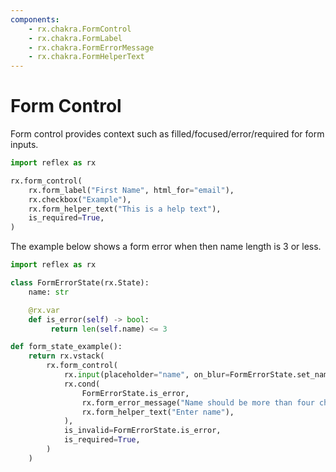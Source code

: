 ```yaml
---
components:
    - rx.chakra.FormControl
    - rx.chakra.FormLabel
    - rx.chakra.FormErrorMessage
    - rx.chakra.FormHelperText
---
```


# Form Control

Form control provides context such as filled/focused/error/required for form inputs.

```python exec
import reflex as rx
```

```python demo
rx.form_control(
    rx.form_label("First Name", html_for="email"),
    rx.checkbox("Example"),
    rx.form_helper_text("This is a help text"),
    is_required=True,
)
```

The example below shows a form error when then name length is 3 or less.

```python demo exec
import reflex as rx

class FormErrorState(rx.State):
    name: str

    @rx.var
    def is_error(self) -> bool:
         return len(self.name) <= 3

def form_state_example():
    return rx.vstack(
        rx.form_control(
            rx.input(placeholder="name", on_blur=FormErrorState.set_name),
            rx.cond(
                FormErrorState.is_error,
                rx.form_error_message("Name should be more than four characters"),
                rx.form_helper_text("Enter name"),
            ),
            is_invalid=FormErrorState.is_error,
            is_required=True,
        )
    )
```